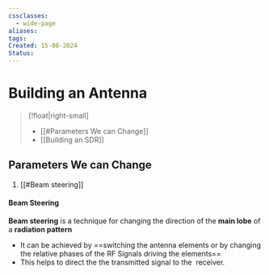 ```yaml
---
cssclasses:
  - wide-page
aliases: 
tags: 
Created: 15-08-2024
Status:
---
```

# Building an Antenna
>[!float|right-small] 
>- [[#Parameters We can Change]]
>- [[Building an SDR]]


## Parameters We can Change 
1. [[#Beam steering]]

#### Beam Steering 
**Beam steering** is a technique for changing the direction of the **main lobe** of a **radiation pattern**
- It can be achieved by ==switching the antenna elements or by changing the relative phases of the RF Signals driving the elements== 
- This helps to direct the the transmitted signal to the  receiver.


